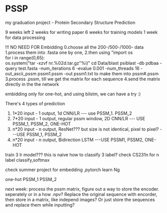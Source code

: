 # PSSP
my graduation project - Protein Secondary Structure Prediction


9 weeks left
2 weeks for writing paper
6 weeks for training models
1 week for data processing 


!!! NO NEED FOR Embidding
0.choose all the 200-/500-/1000- data
1.process them into .fasta one by one, 
2.then using 
    "import os  
    for i in range(0,65):  
    os.system("tar -xzvf nr.%02d.tar.gz"%i)"
    cd Data/blast
    psiblast -db pdbaa -query test.fasta -num_iterations 6 -evalue 0.001 -num_threads 16 -out_ascii_pssm pssm1.pssm -out pssm1.txt
to make them into pssm#.pssm
3.process .pssm, till we get the matrix for each sequence
4.send the matrix directly in the the network


embidding only for one-hot, and using bilstm, we can have a try :)


There's 4 types of prediction

1. 1*20 input - 1 output, 1d CNN/LR      --- use PSSM_1. PSSM_2
2. 7*20 input - 1 output, regular pssm window, 2D CNN/LR    --- USE PSSM_1, PSSM_2, ONE-HOT
3. n*20 input - n output, ResNet??? but size is not identical, pixel to pixel?    ---USE PSSM_1, PSSM_2
4. n*20 input - n output, Bidirection LSTM   ---USE PSSM1, PSSM2, ONE-HOT  


train 3 lr model???  this is naive
how to classify 3 label?  check CS231n for n label classify,softmax

check summer project for embedding  ,pytorch
learn Ng

one-hot
PSSM_1
PSSM_2


next week:
process the pssm matrix, figure out a way to store the encoder.  seperately or in a how .npv?
Replace the original sequence with encorder, then store in a matrix, like independ images?
Or just store the sequences and replace them while inputting?